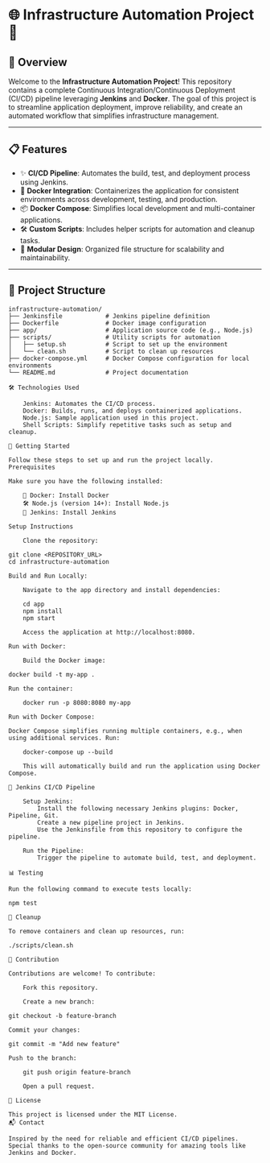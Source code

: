# 🌐 Infrastructure Automation Project 🚀

## 📖 Overview

Welcome to the **Infrastructure Automation Project**! This repository contains a complete Continuous Integration/Continuous Deployment (CI/CD) pipeline leveraging **Jenkins** and **Docker**. The goal of this project is to streamline application deployment, improve reliability, and create an automated workflow that simplifies infrastructure management.

---

## 📋 Features

- ✨ **CI/CD Pipeline**: Automates the build, test, and deployment process using Jenkins.  
- 🐳 **Docker Integration**: Containerizes the application for consistent environments across development, testing, and production.  
- 📦 **Docker Compose**: Simplifies local development and multi-container applications.  
- 🛠️ **Custom Scripts**: Includes helper scripts for automation and cleanup tasks.  
- 📂 **Modular Design**: Organized file structure for scalability and maintainability.

---

## 📂 Project Structure

```plaintext
infrastructure-automation/
├── Jenkinsfile            # Jenkins pipeline definition
├── Dockerfile             # Docker image configuration
├── app/                   # Application source code (e.g., Node.js)
├── scripts/               # Utility scripts for automation
│   ├── setup.sh           # Script to set up the environment
│   └── clean.sh           # Script to clean up resources
├── docker-compose.yml     # Docker Compose configuration for local environments
└── README.md              # Project documentation

🛠️ Technologies Used

    Jenkins: Automates the CI/CD process.
    Docker: Builds, runs, and deploys containerized applications.
    Node.js: Sample application used in this project.
    Shell Scripts: Simplify repetitive tasks such as setup and cleanup.

🚀 Getting Started

Follow these steps to set up and run the project locally.
Prerequisites

Make sure you have the following installed:

    🐳 Docker: Install Docker
    🛠️ Node.js (version 14+): Install Node.js
    🌟 Jenkins: Install Jenkins

Setup Instructions

    Clone the repository:

git clone <REPOSITORY_URL>
cd infrastructure-automation

Build and Run Locally:

    Navigate to the app directory and install dependencies:

    cd app
    npm install
    npm start

    Access the application at http://localhost:8080.

Run with Docker:

    Build the Docker image:

docker build -t my-app .

Run the container:

    docker run -p 8080:8080 my-app

Run with Docker Compose:

Docker Compose simplifies running multiple containers, e.g., when using additional services. Run:

    docker-compose up --build

    This will automatically build and run the application using Docker Compose.

📜 Jenkins CI/CD Pipeline

    Setup Jenkins:
        Install the following necessary Jenkins plugins: Docker, Pipeline, Git.
        Create a new pipeline project in Jenkins.
        Use the Jenkinsfile from this repository to configure the pipeline.

    Run the Pipeline:
        Trigger the pipeline to automate build, test, and deployment.

📊 Testing

Run the following command to execute tests locally:

npm test

🧹 Cleanup

To remove containers and clean up resources, run:

./scripts/clean.sh

📝 Contribution

Contributions are welcome! To contribute:

    Fork this repository.

    Create a new branch:

git checkout -b feature-branch

Commit your changes:

git commit -m "Add new feature"

Push to the branch:

    git push origin feature-branch

    Open a pull request.

📜 License

This project is licensed under the MIT License.
📬 Contact

Inspired by the need for reliable and efficient CI/CD pipelines. Special thanks to the open-source community for amazing tools like Jenkins and Docker.